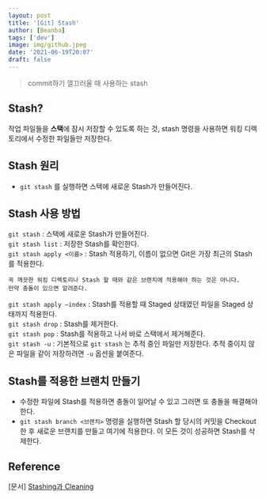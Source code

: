 ```yaml
---
layout: post
title: '[Git] Stash'
author: [Beanba]
tags: ['dev']
image: img/github.jpeg
date: '2021-06-19T20:07'
draft: false
---
```


> commit하기 껄끄러울 때 사용하는 stash

## Stash?

작업 파일들을 **스택**에 잠시 저장할 수 있도록 하는 것, stash 명령을 사용하면 워킹 디렉토리에서 수정한 파일들만 저장한다.

## Stash 원리

- `git stash` 를 실행하면 스택에 새로운 Stash가 만들어진다.

## Stash 사용 방법

`git stash` : 스택에 새로운 Stash가 만들어진다.<br />
`git stash list` : 저장한 Stash를 확인한다.<br />
`git stash apply <이름>` : Stash 적용하기, 이름이 없으면 Git은 가장 최근의 Stash를 적용한다.<br />

    꼭 깨끗한 워킹 디렉토리나 Stash 할 때와 같은 브랜치에 적용해야 하는 것은 아니다.
    만약 충돌이 있으면 알려준다.

`git stash apply —index` : Stash를 적용할 때 Staged 상태였던 파일을 Staged 상태까지 적용한다.<br />
`git stash drop` : Stash를 제거한다.<br />
`git stash pop` : Stash를 적용하고 나서 바로 스택에서 제거해준다.<br />
`git stash -u` : 기본적으로 `git stash` 는 추적 중인 파일만 저장한다. 추적 중이지 않은 파일을 같이 저장하려면 `-u` 옵션을 붙여준다.<br />

## Stash를 적용한 브랜치 만들기

- 수정한 파일에 Stash를 적용하면 충돌이 일어날 수 있고 그러면 또 충돌을 해결해야 한다.
- `git stash branch <브랜치>` 명령을 실행하면 Stash 할 당시의 커밋을 Checkout 한 후 새로운 브랜치를 만들고 여기에 적용한다. 이 모든 것이 성공하면 Stash를 삭제한다.

## Reference

[문서] [Stashing과 Cleaning](https://git-scm.com/book/ko/v2/Git-%EB%8F%84%EA%B5%AC-Stashing%EA%B3%BC-Cleaning)
